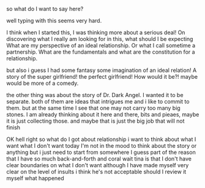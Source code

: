 
so what do I want to say here?

well typing with this seems very hard.

I think when I started this, I was thinking more about a serious deal! 
On discovering what I really am looking for in this, what should I be expecting
What are my perspective of an ideal relationship. 
Or what I call sometime a partnership. 
What are the fundamentals and what are the constitution for a relationship.

but also i guess I had some fantasy some imagination of an ideal relation! A story of the super girlfriend!
the perfect girlfriend! How would it be?! maybe would be more of a comedy.

the other thing was about the story of Dr. Dark Angel.  I wanted it to be separate.
both of them are ideas that intrigues me and i like to commit to them.
but at the same time I see that one may not carry too many big stones.
I am already thinking about it here and there, bits and pieaes, maybe it is just collecting those.
and maybe that is just the big job that will not finish


OK hell right so what do I got about relationship i want to think about what I want what I don't want today I'm not in the mood to think about the story or anything but i just need to start from somewhere I guess part of the reason that I have so much back-and-forth and coral wait tina is that I don't have clear boundaries on what I don't want although I have made myself very clear on the level of insults i think he's not acceptable should I review it myself what happened
